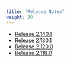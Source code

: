 ```yaml
---
title: "Release Notes"
weight: 20
---
```

* [Release 2.140.1](/release-notes/2.140.1_Release_Notes.pdf)
* [Release 2.130.1](/release-notes/2.130.1_Release_Notes.pdf)
* [Release 2.120.0](/release-notes/2.120.0_Release_Notes.pdf)
* [Release 2.118.0](/release-notes/2.118.0_Release_Notes.pdf)

